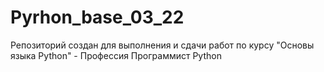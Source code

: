 # Pyrhon_base_03_22
Репозиторий создан для выполнения и сдачи работ по курсу "Основы языка Python" - Профессия Программист Python
